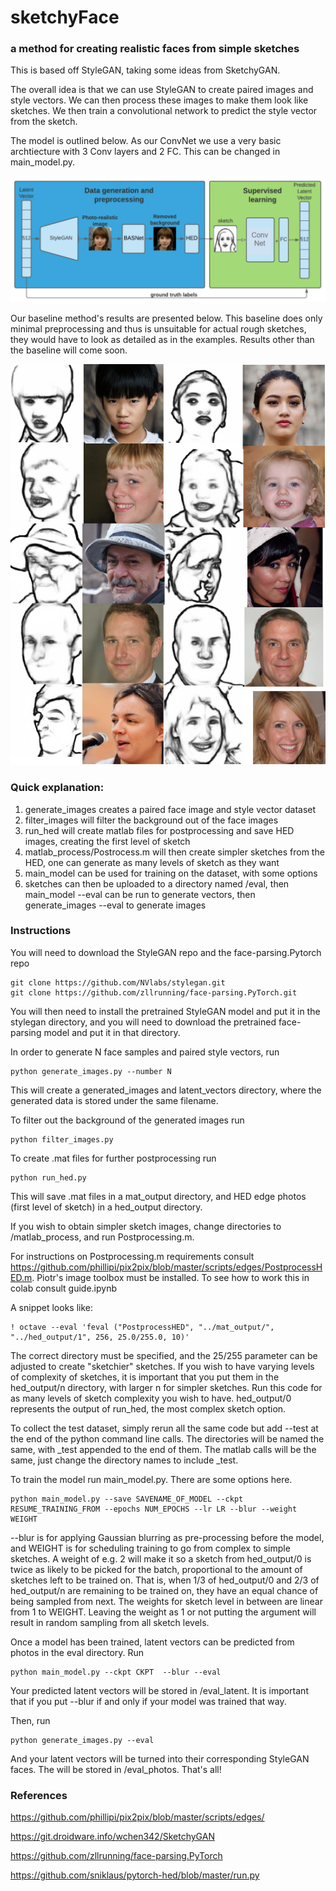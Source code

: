 # sketchyFace
### a method for creating realistic faces from simple sketches

This is based off StyleGAN, taking some ideas from SketchyGAN.

The overall idea is that we can use StyleGAN to create paired images and style vectors. We can then process these images to make them look like sketches. We then train a convolutional network to predict the style vector from the sketch. 

The model is outlined below. As our ConvNet we use a very basic archtiecture with 3 Conv layers and 2 FC. This can be changed in main_model.py.

![Methodology](https://github.com/antter/sketchyFace/blob/main/method.png)

Our baseline method's results are presented below. This baseline does only minimal preprocessing and thus is unsuitable for actual rough sketches, they would have to look as detailed as in the examples. Results other than the baseline will come soon.

![Results](https://github.com/antter/sketchyFace/blob/main/result.png)



### Quick explanation:
  
  1. generate_images creates a paired face image and style vector dataset
  2. filter_images will filter the background out of the face images
  3. run_hed will create matlab files for postprocessing and save HED images, creating the first level of sketch
  4. matlab_process/Postrocess.m will then create simpler sketches from the HED, one can generate as many levels of sketch as they want
  5. main_model can be used for training on the dataset, with some options
  6. sketches can then be uploaded to a directory named /eval, then main_model --eval can be run to generate vectors, then generate_images --eval to generate images

### Instructions

You will need to download the StyleGAN repo and the face-parsing.Pytorch repo

```
git clone https://github.com/NVlabs/stylegan.git
git clone https://github.com/zllrunning/face-parsing.PyTorch.git
```

You will then need to install the pretrained StyleGAN model and put it in the stylegan directory, and you will need to download the pretrained face-parsing model and put it in that directory.

In order to generate N face samples and paired style vectors, run

```
python generate_images.py --number N
```

This will create a generated_images and latent_vectors directory, where the generated data is stored under the same filename.

To filter out the background of the generated images run 

```
python filter_images.py
```

To create .mat files for further postprocessing run

```
python run_hed.py
```

This will save .mat files in a mat_output directory, and HED edge photos (first level of sketch) in a hed_output directory.

If you wish to obtain simpler sketch images, change directories to /matlab_process, and run Postprocessing.m.

For instructions on Postprocessing.m requirements consult https://github.com/phillipi/pix2pix/blob/master/scripts/edges/PostprocessHED.m. Piotr's image toolbox must be installed. To see how to work this in colab consult guide.ipynb

A snippet looks like:
```
! octave --eval 'feval ("PostprocessHED", "../mat_output/", "../hed_output/1", 256, 25.0/255.0, 10)'
```
The correct directory must be specified, and the 25/255 parameter can be adjusted to create "sketchier" sketches. If you wish to have varying levels of complexity of sketches, it is important that you put them in the hed_output/n directory, with larger n for simpler sketches. Run this code for as many levels of sketch complexity you wish to have. hed_output/0 represents the output of run_hed, the most complex sketch option.

To collect the test dataset, simply rerun all the same code but add --test at the end of the python command line calls. The directories will be named the same, with \_test appended to the end of them. The matlab calls will be the same, just change the directory names to include \_test.

To train the model run main_model.py. There are some options here.

```
python main_model.py --save SAVENAME_OF_MODEL --ckpt RESUME_TRAINING_FROM --epochs NUM_EPOCHS --lr LR --blur --weight WEIGHT
```

--blur is for applying Gaussian blurring as pre-processing before the model, and WEIGHT is for scheduling training to go from complex to simple sketches. A weight of e.g. 2 will make it so a sketch from hed_output/0 is twice as likely to be picked for the batch, proportional to the amount of sketches left to be trained on. That is, when 1/3 of hed_output/0 and 2/3 of hed_output/n are remaining to be trained on, they have an equal chance of being sampled from next. The weights for sketch level in between are linear from 1 to WEIGHT. Leaving the weight as 1 or not putting the argument will result in random sampling from all sketch levels.

Once a model has been trained, latent vectors can be predicted from photos in the eval directory. Run

```
python main_model.py --ckpt CKPT  --blur --eval
```
Your predicted latent vectors will be stored in /eval_latent. It is important that if you put --blur if and only if your model was trained that way.

Then, run
```
python generate_images.py --eval
```
And your latent vectors will be turned into their corresponding StyleGAN faces. The will be stored in /eval_photos.
That's all!

### References

https://github.com/phillipi/pix2pix/blob/master/scripts/edges/

https://git.droidware.info/wchen342/SketchyGAN

https://github.com/zllrunning/face-parsing.PyTorch

https://github.com/sniklaus/pytorch-hed/blob/master/run.py
